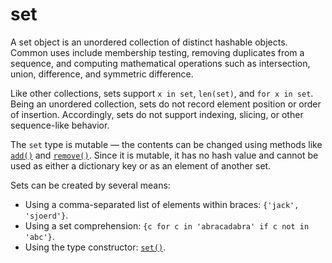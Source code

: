 # set

A set object is an unordered collection of distinct hashable objects. Common uses include membership testing, removing duplicates from a sequence, and computing mathematical operations such as intersection, union, difference, and symmetric difference.

Like other collections, sets support `x in set`, `len(set)`, and `for x in set`. Being an unordered collection, sets do not record element position or order of insertion. Accordingly, sets do not support indexing, slicing, or other sequence-like behavior.

The `set` type is mutable — the contents can be changed using methods like [`add()`](/built-in-types/set/set.add.md) and [`remove()`](/built-in-types/set/set.remove.md). Since it is mutable, it has no hash value and cannot be used as either a dictionary key or as an element of another set.

Sets can be created by several means:
- Using a comma-separated list of elements within braces: `{'jack', 'sjoerd'}`.
- Using a set comprehension: `{c for c in 'abracadabra' if c not in 'abc'}`.
- Using the type constructor: [`set()`](/built-in-functions/set.md).